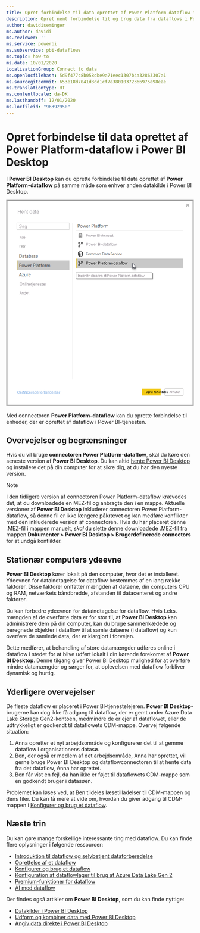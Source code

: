 ```yaml
---
title: Opret forbindelse til data oprettet af Power Platform-dataflow i Power BI Desktop
description: Opret nemt forbindelse til og brug data fra dataflows i Power BI Desktop
author: davidiseminger
ms.author: davidi
ms.reviewer: ''
ms.service: powerbi
ms.subservice: pbi-dataflows
ms.topic: how-to
ms.date: 10/01/2020
LocalizationGroup: Connect to data
ms.openlocfilehash: 5d9f477c8b058dbe9a71eec1307b4a32863307a1
ms.sourcegitcommit: 653e18d7041d3dd1cf7a38010372366975a98eae
ms.translationtype: HT
ms.contentlocale: da-DK
ms.lasthandoff: 12/01/2020
ms.locfileid: "96392950"
---
```

# <a name="connect-to-data-created-by-power-platform-dataflows-in-power-bi-desktop"></a>Opret forbindelse til data oprettet af Power Platform-dataflow i Power BI Desktop
I **Power BI Desktop** kan du oprette forbindelse til data oprettet af **Power Platform-dataflow** på samme måde som enhver anden datakilde i Power BI Desktop.

![Opret forbindelse til dataflows](media/desktop-connect-dataflows/connect-dataflows_01.png)

Med connectoren **Power Platform-dataflow** kan du oprette forbindelse til enheder, der er oprettet af dataflow i Power BI-tjenesten. 

## <a name="considerations-and-limitations"></a>Overvejelser og begrænsninger

Hvis du vil bruge **connectoren Power Platform-dataflow**, skal du køre den seneste version af **Power BI Desktop**. Du kan altid [hente Power BI Desktop](../fundamentals/desktop-get-the-desktop.md) og installere det på din computer for at sikre dig, at du har den nyeste version.  

> [!NOTE]
> I den tidligere version af connectoren Power Platform-dataflow krævedes det, at du downloadede en MEZ-fil og anbragte den i en mappe. Aktuelle versioner af **Power BI Desktop** inkluderer connectoren Power Platform-dataflow, så denne fil er ikke længere påkrævet og kan medføre konflikter med den inkluderede version af connectoren. Hvis du har placeret denne .MEZ-fil i mappen manuelt, *skal* du slette denne downloadede .MEZ-fil fra mappen **Dokumenter > Power BI Desktop > Brugerdefinerede connectors** for at undgå konflikter. 

## <a name="desktop-performance"></a>Stationær computers ydeevne
**Power BI Desktop** kører lokalt på den computer, hvor det er installeret. Ydeevnen for dataindtagelse for dataflow bestemmes af en lang række faktorer. Disse faktorer omfatter mængden af dataene, din computers CPU og RAM, netværkets båndbredde, afstanden til datacenteret og andre faktorer.

Du kan forbedre ydeevnen for dataindtagelse for dataflow. Hvis f.eks. mængden af de overførte data er for stor til, at **Power BI Desktop** kan administrere dem på din computer, kan du bruge sammenkædede og beregnede objekter i dataflow til at samle dataene (i dataflow) og kun overføre de samlede data, der er klargjort i forvejen. 

Dette medfører, at behandling af store datamængder udføres online i dataflow i stedet for at blive udført lokalt i din kørende forekomst af **Power BI Desktop**. Denne tilgang giver Power BI Desktop mulighed for at overføre mindre datamængder og sørger for, at oplevelsen med dataflow forbliver dynamisk og hurtig.

## <a name="additional-considerations"></a>Yderligere overvejelser

De fleste dataflow er placeret i Power BI-tjenestelejeren. **Power BI Desktop**-brugerne kan dog ikke få adgang til dataflow, der er gemt under Azure Data Lake Storage Gen2-kontoen, medmindre de er ejer af dataflowet, eller de udtrykkeligt er godkendt til dataflowets CDM-mappe. Overvej følgende situation:

1.  Anna opretter et nyt arbejdsområde og konfigurerer det til at gemme dataflow i organisationens datasø.
2.  Ben, der også er medlem af det arbejdsområde, Anna har oprettet, vil gerne bruge Power BI Desktop og dataflowconnectoren til at hente data fra det dataflow, Anna har oprettet.
3.  Ben får vist en fejl, da han ikke er føjet til dataflowets CDM-mappe som en godkendt bruger i datasøen.

Problemet kan løses ved, at Ben tildeles læsetilladelser til CDM-mappen og dens filer. Du kan få mere at vide om, hvordan du giver adgang til CDM-mappen i [Konfigurer og brug et dataflow](dataflows/dataflows-configure-consume.md).




## <a name="next-steps"></a>Næste trin
Du kan gøre mange forskellige interessante ting med dataflow. Du kan finde flere oplysninger i følgende ressourcer:

* [Introduktion til dataflow og selvbetjent dataforberedelse](dataflows/dataflows-introduction-self-service.md)
* [Oprettelse af et dataflow](dataflows/dataflows-create.md)
* [Konfigurer og brug et dataflow](dataflows/dataflows-configure-consume.md)
* [Konfiguration af dataflowlager til brug af Azure Data Lake Gen 2](dataflows/dataflows-azure-data-lake-storage-integration.md)
* [Premium-funktioner for dataflow](dataflows/dataflows-premium-features.md)
* [AI med dataflow](dataflows/dataflows-machine-learning-integration.md)


Der findes også artikler om **Power BI Desktop**, som du kan finde nyttige:

* [Datakilder i Power BI Desktop](../connect-data/desktop-data-sources.md)
* [Udform og kombiner data med Power BI Desktop](../connect-data/desktop-shape-and-combine-data.md)
* [Angiv data direkte i Power BI Desktop](../connect-data/desktop-enter-data-directly-into-desktop.md)